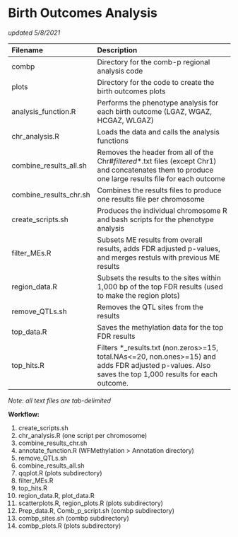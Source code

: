 # Birth Outcomes Analysis
*updated 5/8/2021*

| **Filename**			| **Description** |
|:------------------------------|:----------------|
| combp				| Directory for the comb-p regional analysis code |
| plots				| Directory for the code to create the birth outcomes plots |
| analysis_function.R 		| Performs the phenotype analysis for each birth outcome (LGAZ, WGAZ, HCGAZ, WLGAZ) |
| chr_analysis.R 		| Loads the data and calls the analysis functions |
| combine_results_all.sh	| Removes the header from all of the Chr#_filtered_*.txt files (except Chr1) and concatenates them to produce one large results file for each outcome |
| combine_results_chr.sh	| Combines the results files to produce one results file per chromosome |
| create_scripts.sh		| Produces the individual chromosome R and bash scripts for the phenotype analysis |
| filter_MEs.R			| Subsets ME results from overall results, adds FDR adjusted p-values, and merges restuls with previous ME results |				
| region_data.R			| Subsets the results to the sites within 1,000 bp of the top FDR results (used to make the region plots) |
| remove_QTLs.sh		| Removes the QTL sites from the results |
| top_data.R			| Saves the methylation data for the top FDR results |
| top_hits.R			| Filters *_results.txt (non.zeros>=15, total.NAs<=20, non.ones>=15) and adds FDR adjusted p-values. Also saves the top 1,000 results for each outcome. |

*Note: all text files are tab-delimited*

**Workflow:**
1) create_scripts.sh
2) chr_analysis.R (one script per chromosome)
3) combine_results_chr.sh
4) annotate_function.R (WFMethylation > Annotation directory)
5) remove_QTLs.sh
6) combine_results_all.sh
7) qqplot.R (plots subdirectory)
8) filter_MEs.R
9) top_hits.R
10) region_data.R, plot_data.R
11) scatterplots.R, region_plots.R (plots subdirectory)
12) Prep_data.R, Comb_p_script.sh (combp subdirectory)
13) combp_sites.sh (combp subdirectory)
14) combp_plots.R (plots subdirectory)